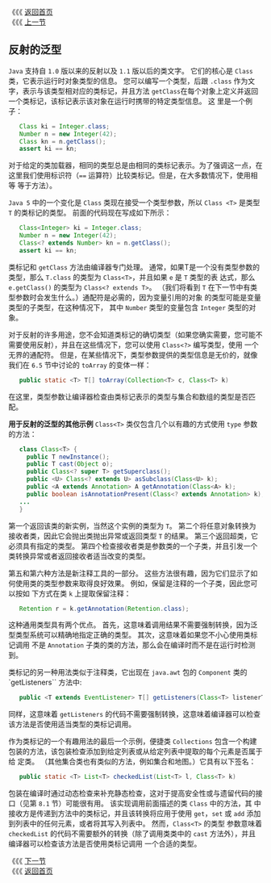《《《 [返回首页](../README.md)       <br/>
《《《 [上一节](00_Reflection.md)

## 反射的泛型

`Java` 支持自 `1.0` 版以来的反射以及 `1.1` 版以后的类文字。 它们的核心是 `Class` 类，它表示运行时对象类型的信息。 您可以编写一个类型，后跟 
`.class` 作为文字，表示与该类型相对应的类标记，并且方法 `getClass`在每个对象上定义并返回一个类标记，该标记表示该对象在运行时携带的特定类型信息。 这
里是一个例子：

```java
   Class ki = Integer.class;
   Number n = new Integer(42);
   Class kn = n.getClass();
   assert ki == kn;
```

对于给定的类加载器，相同的类型总是由相同的类标记表示。为了强调这一点，在这里我们使用标识符（`==` 运算符）比较类标记。但是，在大多数情况下，使用相等 
等于方法）。

`Java 5` 中的一个变化是 `Class` 类现在接受一个类型参数，所以 `Class <T>` 是类型 `T` 的类标记的类型。 前面的代码现在写成如下所示：

```java
   Class<Integer> ki = Integer.class;
   Number n = new Integer(42);
   Class<? extends Number> kn = n.getClass();
   assert ki == kn;
```

类标记和 `getClass` 方法由编译器专门处理。 通常，如果T是一个没有类型参数的类型，那么 `T.class` 的类型为 `Class<T>`，并且如果 `e` 是 `T` 类型的表
达式，那么 `e.getClass()` 的类型为 `Class<? extends T>`。 （我们将看到 `T` 在下一节中有类型参数时会发生什么。）通配符是必需的，因为变量引用的对象
的类型可能是变量类型的子类型，在这种情况下， 其中 `Number` 类型的变量包含 `Integer` 类型的对象。

对于反射的许多用途，您不会知道类标记的确切类型（如果您确实需要，您可能不需要使用反射），并且在这些情况下，您可以使用 `Class<?>` 编写类型，使用 一个
无界的通配符。 但是，在某些情况下，类型参数提供的类型信息是无价的，就像我们在 `6.5` 节中讨论的 `toArray` 的变体一样：

```java
   public static <T> T[] toArray(Collection<T> c, Class<T> k)
```

在这里，类型参数让编译器检查由类标记表示的类型与集合和数组的类型是否匹配。

**用于反射的泛型的其他示例** `Class<T>` 类仅包含几个以有趣的方式使用 `type` 参数的方法：

```java
   class Class<T> {
     public T newInstance();
     public T cast(Object o);
     public Class<? super T> getSuperclass();
     public <U> Class<? extends U> asSubclass(Class<U> k);
     public <A extends Annotation> A getAnnotation(Class<A> k);
     public boolean isAnnotationPresent(Class<? extends Annotation> k);
   ...
   }
```

第一个返回该类的新实例，当然这个实例的类型为 `T`。 第二个将任意对象转换为接收者类，因此它会抛出类抛出异常或返回类型 `T` 的结果。 第三个返回超类，它
必须具有指定的类型。 第四个检查接收者类是参数类的一个子类，并且引发一个类转换异常或者返回接收者适当改变的类型。

第五和第六种方法是新注释工具的一部分。 这些方法很有趣，因为它们显示了如何使用类的类型参数来取得良好效果。 例如，保留是注释的一个子类，因此您可以按如
下方式在类 `k` 上提取保留注释：

```java
   Retention r = k.getAnnotation(Retention.class);
```

这种通用类型具有两个优点。 首先，这意味着调用结果不需要强制转换，因为泛型类型系统可以精确地指定正确的类型。 其次，这意味着如果您不小心使用类标记调用
不是 `Annotation` 子类的类的方法，那么会在编译时而不是在运行时检测到。

类标记的另一种用法类似于注释类，它出现在 `java.awt` 包的 `Component` 类的 `getListeners`` 方法中:

```java
   public <T extends EventListener> T[] getListeners(Class<T> listenerType);
```

同样，这意味着 `getListeners` 的代码不需要强制转换，这意味着编译器可以检查该方法是否使用适当类型的类标记调用。

作为类标记的一个有趣用法的最后一个示例，便捷类 `Collections` 包含一个构建包装的方法，该包装检查添加到给定列表或从给定列表中提取的每个元素是否属于给
定类。 （其他集合类也有类似的方法，例如集合和地图。）它具有以下签名：

```java
   public static <T> List<T> checkedList(List<T> l, Class<T> k)
```

包装在编译时通过动态检查来补充静态检查，这对于提高安全性或与遗留代码的接口（见第 `8.1` 节）可能很有用。 该实现调用前面描述的类 `Class` 中的方法，其
中接收方是传递到方法中的类标记，并且该转换将应用于使用 `get`，`set` 或 `add` 添加到列表中的任何元素，或者将其写入列表中。 然而，`Class<T>` 的类型
参数意味着 `checkedList` 的代码不需要额外的转换（除了调用类类中的 `cast` 方法外），并且编译器可以检查该方法是否使用类标记调用 一个合适的类型。

《《《 [下一节](02_Reflected_Types_are_Reifiable_Types.md)      <br/>
《《《 [返回首页](../README.md)
